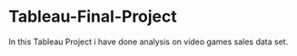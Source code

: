 # Tableau-Final-Project
In this Tableau Project i have done analysis on video games sales data set.
